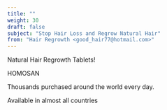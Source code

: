 ```yaml
---
title: ""
weight: 30
draft: false
subject: "Stop Hair Loss and Regrow Natural Hair"
from: "Hair Regrowth <good_hair77@hotmail.com>"
---
```


Natural Hair Regrowth Tablets!
 
HOMOSAN 
 
Thousands purchased around the world every day.
 
Available in almost all countries 
